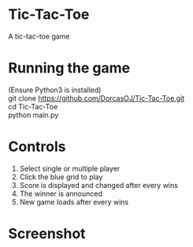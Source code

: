 # Tic-Tac-Toe
A tic-tac-toe game<p>

# Running the game
(Ensure Python3 is installed) <br/>
git clone https://github.com/DorcasOJ/Tic-Tac-Toe.git <br/>
cd Tic-Tac-Toe <br/>
python main.py <p>

# Controls
1. Select single or multiple player <br/>
2. Click the blue grid to play <br/>
3. Score is displayed and changed after every wins <br/>
4. The winner is announced <br/>
5. New game loads after every wins <p>

# Screenshot
